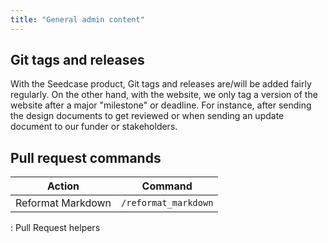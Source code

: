 ```yaml
---
title: "General admin content"
---
```


## Git tags and releases

With the Seedcase product, Git tags and releases are/will be added
fairly regularly. On the other hand, with the website, we only tag a
version of the website after a major "milestone" or deadline. For
instance, after sending the design documents to get reviewed or when
sending an update document to our funder or stakeholders.

## Pull request commands

| Action            | Command              |
|-------------------|----------------------|
| Reformat Markdown | `/reformat_markdown` |

: Pull Request helpers
